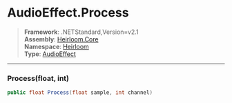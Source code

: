 # AudioEffect.Process

> **Framework**: .NETStandard,Version=v2.1  
> **Assembly**: [Heirloom.Core][0]  
> **Namespace**: [Heirloom][0]  
> **Type**: [AudioEffect][1]  

--------------------------------------------------------------------------------

### Process(float, int)

```cs
public float Process(float sample, int channel)
```

[0]: ..\Heirloom.Core.md
[1]: Heirloom.AudioEffect.md
